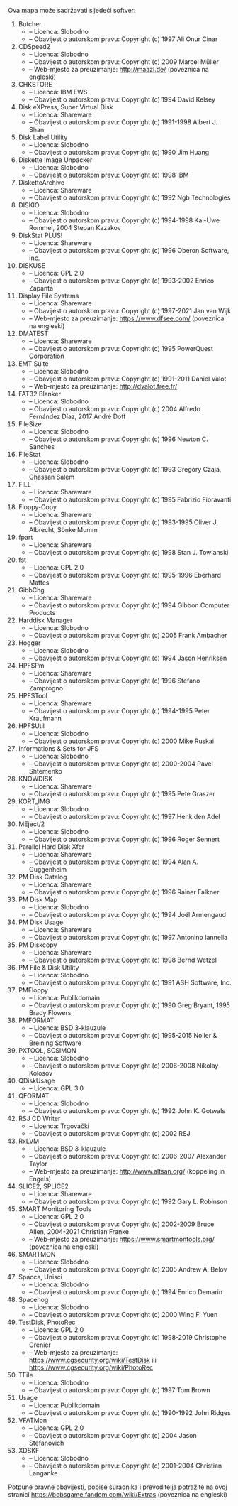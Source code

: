 ﻿Ova mapa može sadržavati sljedeći softver:

1. Butcher
   - – Licenca: Slobodno
   - – Obavijest o autorskom pravu: Copyright (c) 1997 Ali Onur Cinar
2. CDSpeed2
   - – Licenca: Slobodno
   - – Obavijest o autorskom pravu: Copyright (c) 2009 Marcel Müller
   - – Web-mjesto za preuzimanje: http://maazl.de/ (poveznica na engleski)
3. CHKSTORE
   - – Licenca: IBM EWS
   - – Obavijest o autorskom pravu: Copyright (c) 1994 David Kelsey
4. Disk eXPress, Super Virtual Disk
   - – Licenca: Shareware
   - – Obavijest o autorskom pravu: Copyright (c) 1991-1998 Albert J. Shan
5. Disk Label Utility
   - – Licenca: Slobodno
   - – Obavijest o autorskom pravu: Copyright (c) 1990 Jim Huang
6. Diskette Image Unpacker
   - – Licenca: Slobodno
   - – Obavijest o autorskom pravu: Copyright (c) 1998 IBM
7. DisketteArchive
   - – Licenca: Shareware
   - – Obavijest o autorskom pravu: Copyright (c) 1992 Ngb Technologies
8. DISKIO
   - – Licenca: Slobodno
   - – Obavijest o autorskom pravu: Copyright (c) 1994-1998 Kai-Uwe Rommel, 2004 Stepan Kazakov
9. DiskStat PLUS!
   - – Licenca: Shareware
   - – Obavijest o autorskom pravu: Copyright (c) 1996 Oberon Software, Inc.
10. DISKUSE
    - – Licenca: GPL 2.0
    - – Obavijest o autorskom pravu: Copyright (c) 1993-2002 Enrico Zapanta
11. Display File Systems
    - – Licenca: Shareware
    - – Obavijest o autorskom pravu: Copyright (c) 1997-2021 Jan van Wijk
    - – Web-mjesto za preuzimanje: https://www.dfsee.com/ (poveznica na engleski)
12. DMATEST
    - – Licenca: Shareware
    - – Obavijest o autorskom pravu: Copyright (c) 1995 PowerQuest Corporation
13. EMT Suite
    - – Licenca: Slobodno
    - – Obavijest o autorskom pravu: Copyright (c) 1991-2011 Daniel Valot
    - – Web-mjesto za preuzimanje: http://dvalot.free.fr/
14. FAT32 Blanker
    - – Licenca: Slobodno
    - – Obavijest o autorskom pravu: Copyright (c) 2004 Alfredo Fernández Díaz, 2017 André Doff
15. FileSize
    - – Licenca: Slobodno
    - – Obavijest o autorskom pravu: Copyright (c) 1996 Newton C. Sanches
16. FileStat
    - – Licenca: Slobodno
    - – Obavijest o autorskom pravu: Copyright (c) 1993 Gregory Czaja, Ghassan Salem
17. FILL
    - – Licenca: Shareware
    - – Obavijest o autorskom pravu: Copyright (c) 1995 Fabrizio Fioravanti
18. Floppy-Copy
    - – Licenca: Shareware
    - – Obavijest o autorskom pravu: Copyright (c) 1993-1995 Oliver J. Albrecht, Sönke Mumm
19. fpart
    - – Licenca: Shareware
    - – Obavijest o autorskom pravu: Copyright (c) 1998 Stan J. Towianski
20. fst
    - – Licenca: GPL 2.0
    - – Obavijest o autorskom pravu: Copyright (c) 1995-1996 Eberhard Mattes
21. GibbChg
    - – Licenca: Shareware
    - – Obavijest o autorskom pravu: Copyright (c) 1994 Gibbon Computer Products
22. Harddisk Manager
    - – Licenca: Slobodno
    - – Obavijest o autorskom pravu: Copyright (c) 2005 Frank Ambacher
23. Hogger
    - – Licenca: Slobodno
    - – Obavijest o autorskom pravu: Copyright (c) 1994 Jason Henriksen
24. HPFSPm
    - – Licenca: Shareware
    - – Obavijest o autorskom pravu: Copyright (c) 1996 Stefano Zamprogno
25. HPFSTool
    - – Licenca: Shareware
    - – Obavijest o autorskom pravu: Copyright (c) 1994-1995 Peter Kraufmann
26. HPFSUtil
    - – Licenca: Slobodno
    - – Obavijest o autorskom pravu: Copyright (c) 2000 Mike Ruskai
27. Informations & Sets for JFS
    - – Licenca: Slobodno
    - – Obavijest o autorskom pravu: Copyright (c) 2000-2004 Pavel Shtemenko
28. KNOWDISK
    - – Licenca: Shareware
    - – Obavijest o autorskom pravu: Copyright (c) 1995 Pete Graszer
29. KORT_IMG
    - – Licenca: Slobodno
    - – Obavijest o autorskom pravu: Copyright (c) 1997 Henk den Adel
30. MEject/2
    - – Licenca: Slobodno
    - – Obavijest o autorskom pravu: Copyright (c) 1996 Roger Sennert
31. Parallel Hard Disk Xfer
    - – Licenca: Shareware
    - – Obavijest o autorskom pravu: Copyright (c) 1994 Alan A. Guggenheim
32. PM Disk Catalog
    - – Licenca: Shareware
    - – Obavijest o autorskom pravu: Copyright (c) 1996 Rainer Falkner
33. PM Disk Map
    - – Licenca: Slobodno
    - – Obavijest o autorskom pravu: Copyright (c) 1994 Joël Armengaud
34. PM Disk Usage
    - – Licenca: Shareware
    - – Obavijest o autorskom pravu: Copyright (c) 1997 Antonino Iannella
35. PM Diskcopy
    - – Licenca: Shareware
    - – Obavijest o autorskom pravu: Copyright (c) 1998 Bernd Wetzel
36. PM File & Disk Utility
    - – Licenca: Slobodno
    - – Obavijest o autorskom pravu: Copyright (c) 1991 ASH Software, Inc.
37. PMFloppy
    - – Licenca: Publikdomain
    - – Obavijest o autorskom pravu: Copyright (c) 1990 Greg Bryant, 1995 Brady Flowers
38. PMFORMAT
    - – Licenca: BSD 3-klauzule
    - – Obavijest o autorskom pravu: Copyright (c) 1995-2015 Noller & Breining Software
39. PXTOOL, SCSIMON
    - – Licenca: Slobodno
    - – Obavijest o autorskom pravu: Copyright (c) 2006-2008 Nikolay Kolosov
40. QDiskUsage
    - – Licenca: GPL 3.0
41. QFORMAT
    - – Licenca: Slobodno
    - – Obavijest o autorskom pravu: Copyright (c) 1992 John K. Gotwals
42. RSJ CD Writer
    - – Licenca: Trgovački
    - – Obavijest o autorskom pravu: Copyright (c) 2002 RSJ
43. RxLVM
    - – Licenca: BSD 3-klauzule
    - – Obavijest o autorskom pravu: Copyright (c) 2006-2007 Alexander Taylor
    - – Web-mjesto za preuzimanje: http://www.altsan.org/ (koppeling in Engels)
44. SLICE2, SPLICE2
    - – Licenca: Shareware
    - – Obavijest o autorskom pravu: Copyright (c) 1992 Gary L. Robinson
45. SMART Monitoring Tools
    - – Licenca: GPL 2.0
    - – Obavijest o autorskom pravu: Copyright (c) 2002-2009 Bruce Allen, 2004-2021 Christian Franke
    - – Web-mjesto za preuzimanje: https://www.smartmontools.org/ (poveznica na engleski)
46. SMARTMON
    - – Licenca: Slobodno
    - – Obavijest o autorskom pravu: Copyright (c) 2005 Andrew A. Belov
47. Spacca, Unisci
    - – Licenca: Slobodno
    - – Obavijest o autorskom pravu: Copyright (c) 1994 Enrico Demarin
48. Spacehog
    - – Licenca: Slobodno
    - – Obavijest o autorskom pravu: Copyright (c) 2000 Wing F. Yuen
49. TestDisk, PhotoRec
    - – Licenca: GPL 2.0
    - – Obavijest o autorskom pravu: Copyright (c) 1998-2019 Christophe Grenier
    - – Web-mjesto za preuzimanje: https://www.cgsecurity.org/wiki/TestDisk ili https://www.cgsecurity.org/wiki/PhotoRec
50. TFile
    - – Licenca: Slobodno
    - – Obavijest o autorskom pravu: Copyright (c) 1997 Tom Brown
51. Usage
    - – Licenca: Publikdomain
    - – Obavijest o autorskom pravu: Copyright (c) 1990-1992 John Ridges
52. VFATMon
    - – Licenca: GPL 2.0
    - – Obavijest o autorskom pravu: Copyright (c) 2004 Jason Stefanovich
53. XDSKF
    - – Licenca: Slobodno
    - – Obavijest o autorskom pravu: Copyright (c) 2001-2004 Christian Langanke

Potpune pravne obavijesti, popise suradnika i prevoditelja potražite na ovoj stranici https://bobsgame.fandom.com/wiki/Extras (poveznica na engleski)
